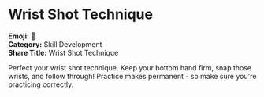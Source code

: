 # Wrist Shot Technique

**Emoji:** 🏒  
**Category:** Skill Development  
**Share Title:** Wrist Shot Technique

Perfect your wrist shot technique. Keep your bottom hand firm, snap those wrists, and follow through! Practice makes permanent - so make sure you're practicing correctly.
